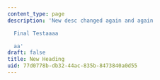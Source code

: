 ```yaml
---
content_type: page
description: 'New desc changed again and again

  Final Testaaaa

  aa'
draft: false
title: New Heading
uid: 77d0778b-db32-44ac-835b-8473840a0d55
---
```

